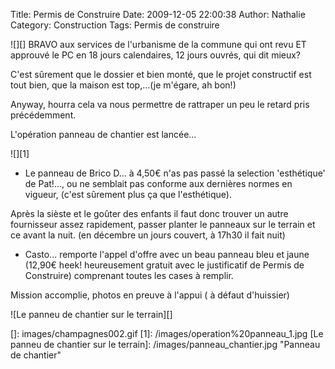 Title: Permis de Construire
Date: 2009-12-05 22:00:38
Author: Nathalie
Category: Construction
Tags: Permis de construire

![][] BRAVO aux services de l'urbanisme de la commune qui ont revu ET
approuvé le PC en 18 jours calendaires, 12 jours ouvrés, qui dit mieux?

C'est sûrement que le dossier et bien monté, que le projet constructif
est tout bien, que la maison est top,...(je m'égare, ah bon!)

Anyway, hourra cela va nous permettre de rattraper un peu le retard pris
précédemment.

L'opération panneau de chantier est lancée...

![][1]

- Le panneau de Brico D... à 4,50€ n'as pas passé la selection
'esthétique' de Pat!..., ou ne semblait pas conforme aux dernières
normes en vigueur, (c'est sûrement plus ça que l'esthétique).

Après la sièste et le goûter des enfants il faut donc trouver un autre
fournisseur assez rapidement, passer planter le panneaux sur le terrain
et ce avant la nuit. (en décembre un jours couvert, à 17h30 il fait
nuit)

- Casto... remporte l'appel d'offre avec un beau panneau bleu et jaune
(12,90€ heek! heureusement gratuit avec le justificatif de Permis de
Construire) comprenant toutes les cases à remplir.

Mission accomplie, photos en preuve à l'appui ( à défaut d'huissier)

![Le panneu de chantier sur le terrain][]

  []: images/champagnes002.gif
  [1]: /images/operation%20panneau_1.jpg
  [Le panneu de chantier sur le terrain]: /images/panneau_chantier.jpg
    "Panneau de chantier"
